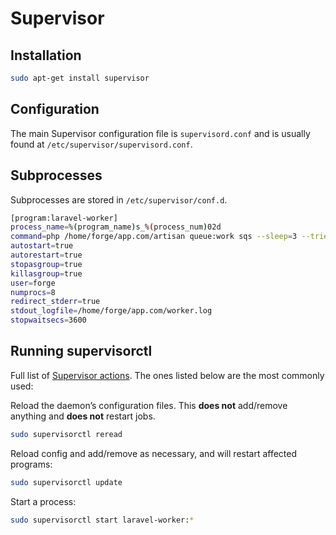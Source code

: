 # Supervisor

## Installation

```bash
sudo apt-get install supervisor
```

## Configuration

The main Supervisor configuration file is `supervisord.conf` and is usually found at `/etc/supervisor/supervisord.conf`.

## Subprocesses

Subprocesses are stored in `/etc/supervisor/conf.d`.

```bash
[program:laravel-worker]
process_name=%(program_name)s_%(process_num)02d
command=php /home/forge/app.com/artisan queue:work sqs --sleep=3 --tries=3 --max-time=3600
autostart=true
autorestart=true
stopasgroup=true
killasgroup=true
user=forge
numprocs=8
redirect_stderr=true
stdout_logfile=/home/forge/app.com/worker.log
stopwaitsecs=3600
```
## Running supervisorctl

Full list of [Supervisor actions](http://supervisord.org/running.html#supervisorctl-actions). The ones listed below are the most commonly used:

Reload the daemon’s configuration files. This **does not** add/remove anything and **does not** restart jobs.

```bash
sudo supervisorctl reread
```

Reload config and add/remove as necessary, and will restart affected programs:

```bash
sudo supervisorctl update
```

Start a process:

```bash
sudo supervisorctl start laravel-worker:*
```